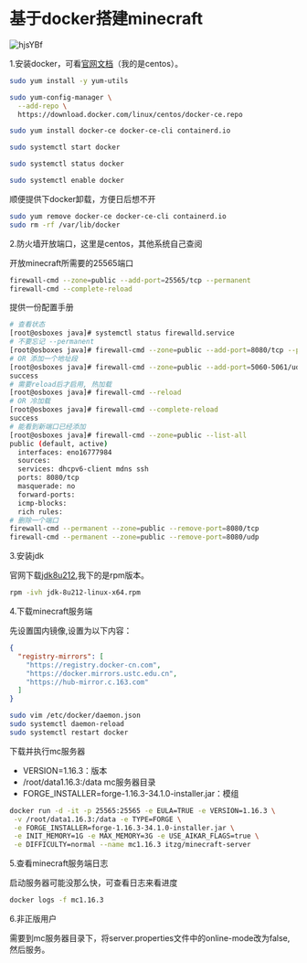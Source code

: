 # 基于docker搭建minecraft

![hjsYBf](https://zhuduanlei-1256381138.cos.ap-guangzhou.myqcloud.com/uPic/hjsYBf.jpg)

1.安装docker，可看[官网文档](https://docs.docker.com/engine/install/centos/)（我的是centos）。

```sh
sudo yum install -y yum-utils

sudo yum-config-manager \
  --add-repo \
  https://download.docker.com/linux/centos/docker-ce.repo

sudo yum install docker-ce docker-ce-cli containerd.io

sudo systemctl start docker

sudo systemctl status docker

sudo systemctl enable docker
```

顺便提供下docker卸载，方便日后想不开

```sh
sudo yum remove docker-ce docker-ce-cli containerd.io
sudo rm -rf /var/lib/docker
```

2.防火墙开放端口，这里是centos，其他系统自己查阅

开放minecraft所需要的25565端口

```sh
firewall-cmd --zone=public --add-port=25565/tcp --permanent
firewall-cmd --complete-reload
```

提供一份配置手册

```sh
# 查看状态
[root@osboxes java]# systemctl status firewalld.service
# 不要忘记 --permanent
[root@osboxes java]# firewall-cmd --zone=public --add-port=8080/tcp --permanent
# OR 添加一个地址段
[root@osboxes java]# firewall-cmd --zone=public --add-port=5060-5061/udp --permanent
success
# 需要reload后才启用, 热加载
[root@osboxes java]# firewall-cmd --reload
# OR 冷加载
[root@osboxes java]# firewall-cmd --complete-reload
success
# 能看到新端口已经添加
[root@osboxes java]# firewall-cmd --zone=public --list-all
public (default, active)
  interfaces: eno16777984
  sources:
  services: dhcpv6-client mdns ssh
  ports: 8080/tcp
  masquerade: no
  forward-ports:
  icmp-blocks:
  rich rules:
# 删除一个端口
firewall-cmd --permanent --zone=public --remove-port=8080/tcp
firewall-cmd --permanent --zone=public --remove-port=8080/udp
```

3.安装jdk

官网下载[jdk8u212](https://www.oracle.com/java/technologies/javase/javase8u211-later-archive-downloads.html),我下的是rpm版本。

```sh
rpm -ivh jdk-8u212-linux-x64.rpm
```

4.下载minecraft服务端

先设置国内镜像,设置为以下内容：

```json
{
  "registry-mirrors": [
    "https://registry.docker-cn.com",
    "https://docker.mirrors.ustc.edu.cn",
    "https://hub-mirror.c.163.com"
  ]
}
```

```sh
sudo vim /etc/docker/daemon.json
sudo systemctl daemon-reload
sudo systemctl restart docker
```

下载并执行mc服务器

- VERSION=1.16.3：版本
- /root/data1.16.3:/data mc服务器目录
- FORGE_INSTALLER=forge-1.16.3-34.1.0-installer.jar：模组

```sh
docker run -d -it -p 25565:25565 -e EULA=TRUE -e VERSION=1.16.3 \
 -v /root/data1.16.3:/data -e TYPE=FORGE \
 -e FORGE_INSTALLER=forge-1.16.3-34.1.0-installer.jar \
 -e INIT_MEMORY=1G -e MAX_MEMORY=3G -e USE_AIKAR_FLAGS=true \
 -e DIFFICULTY=normal --name mc1.16.3 itzg/minecraft-server
```

5.查看minecraft服务端日志

启动服务器可能没那么快，可查看日志来看进度

```sh
docker logs -f mc1.16.3
```

6.非正版用户

需要到mc服务器目录下，将server.properties文件中的online-mode改为false,然后服务。
